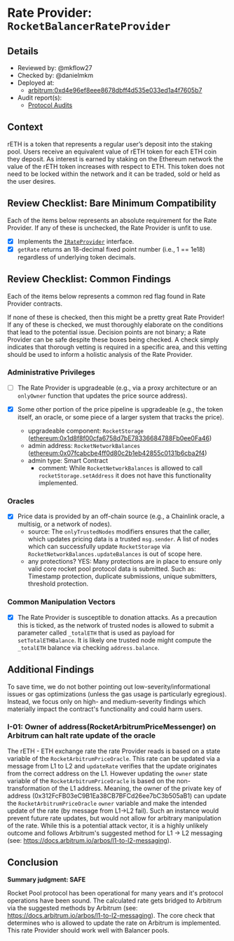 # Rate Provider: `RocketBalancerRateProvider`

## Details
- Reviewed by: @mkflow27
- Checked by: @danielmkm
- Deployed at:
    - [arbitrum:0xd4e96ef8eee8678dbff4d535e033ed1a4f7605b7](https://arbiscan.io/address/0xd4e96ef8eee8678dbff4d535e033ed1a4f7605b7#readContract)
- Audit report(s):
    - [Protocol Audits](https://rocketpool.net/protocol/security)

## Context
rETH is a token that represents a regular user’s deposit into the staking pool. Users receive an equivalent value of rETH token for each ETH coin they deposit. As interest is earned by staking on the Ethereum network the value of the rETH token increases with respect to ETH. This token does not need to be locked within the network and it can be traded, sold or held as the user desires.

## Review Checklist: Bare Minimum Compatibility
Each of the items below represents an absolute requirement for the Rate Provider. If any of these is unchecked, the Rate Provider is unfit to use.

- [x] Implements the [`IRateProvider`](https://github.com/balancer/balancer-v2-monorepo/blob/bc3b3fee6e13e01d2efe610ed8118fdb74dfc1f2/pkg/interfaces/contracts/pool-utils/IRateProvider.sol) interface.
- [x] `getRate` returns an 18-decimal fixed point number (i.e., 1 == 1e18) regardless of underlying token decimals.

## Review Checklist: Common Findings
Each of the items below represents a common red flag found in Rate Provider contracts.

If none of these is checked, then this might be a pretty great Rate Provider! If any of these is checked, we must thoroughly elaborate on the conditions that lead to the potential issue. Decision points are not binary; a Rate Provider can be safe despite these boxes being checked. A check simply indicates that thorough vetting is required in a specific area, and this vetting should be used to inform a holistic analysis of the Rate Provider.

### Administrative Privileges
- [ ] The Rate Provider is upgradeable (e.g., via a proxy architecture or an `onlyOwner` function that updates the price source address).

- [x] Some other portion of the price pipeline is upgradeable (e.g., the token itself, an oracle, or some piece of a larger system that tracks the price).
    - upgradeable component: `RocketStorage` ([ethereum:0x1d8f8f00cfa6758d7bE78336684788Fb0ee0Fa46](https://etherscan.io/address/0x1d8f8f00cfa6758d7bE78336684788Fb0ee0Fa46#code))
    - admin address: `RocketNetworkBalances` ([ethereum:0x07fcabcbe4ff0d80c2b1eb42855c0131b6cba2f4](https://etherscan.io/address/0x07fcabcbe4ff0d80c2b1eb42855c0131b6cba2f4#code))
    - admin type: Smart Contract
        - comment: While `RocketNetworkBalances` is allowed to call `rocketStorage.setAddress` it does not have this functionality implemented. 

### Oracles
- [x] Price data is provided by an off-chain source (e.g., a Chainlink oracle, a multisig, or a network of nodes).
    - source: The `onlyTrustedNodes` modifiers ensures that the caller, which updates pricing data is a trusted `msg.sender`. A list of nodes which can successfully update `RocketStorage` via `RocketNetworkBalances.updateBalances` is out of scope here.
    - any protections? YES: Many protections are in place to ensure only valid core rocket pool protocol data is submitted. Such as: Timestamp protection, duplicate submissions, unique submitters, threshold protection.


### Common Manipulation Vectors
- [X] The Rate Provider is susceptible to donation attacks. As a precaution this is ticked, as the network of trusted nodes is allowed to submit a parameter called `_totalETH` that is used as payload for `setTotalETHBalance`. It is likely one trusted node might compute the `_totalETH` balance via checking `address.balance`. 



## Additional Findings
To save time, we do not bother pointing out low-severity/informational issues or gas optimizations (unless the gas usage is particularly egregious). Instead, we focus only on high- and medium-severity findings which materially impact the contract's functionality and could harm users.

### I-01: Owner of address(RocketArbitrumPriceMessenger) on Arbitrum can halt rate update of the oracle
The rETH - ETH exchange rate the rate Provider reads is based on a state variable of the `RocketArbitrumPriceOracle`. This rate can be updated via a message from L1 to L2 and `updateRate` verifies that the update originates from the correct address on the L1. However updating the `owner` state variable of the `RocketArbitrumPriceOracle` is based on the non-transformation of the L1 address. Meaning, the owner of the private key of address (0x312FcFB03eC9B1Ea38CB7BFCd26ee7bC3b505aB1) can update the `RocketArbitrumPriceOracle` `owner` variable and make the intended update of the rate (by message from L1->L2 fail). Such an instance would prevent future rate updates, but would not allow for arbitrary manipulation of the rate. While this is a potential attack vector, it is a highly unlikely outcome and follows Arbitrum's suggested method for L1 -> L2 messaging (see: https://docs.arbitrum.io/arbos/l1-to-l2-messaging).
## Conclusion
**Summary judgment: SAFE**

Rocket Pool protocol has been operational for many years and it's protocol operations have been sound. The calculated rate gets bridged to Arbitrum via the suggested methods by Arbitrum (see: https://docs.arbitrum.io/arbos/l1-to-l2-messaging). The core check that determines who is allowed to update the rate on Arbitrum is implemented. This rate Provider should work well with Balancer pools. 
